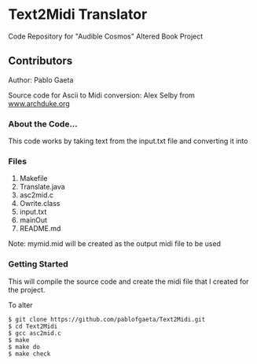 # Text2Midi Translator
Code Repository for "Audible Cosmos" Altered Book Project

## Contributors
Author: Pablo Gaeta

Source code for Ascii to Midi conversion: Alex Selby from www.archduke.org

### About the Code...
This code works by taking text from the input.txt file and converting it into 


### Files
1. Makefile
2. Translate.java
2. asc2mid.c
3. Owrite.class
4. input.txt
5. mainOut
6. README.md

Note: mymid.mid will be created as the output midi file to be used

### Getting Started
This will compile the source code and create the midi file that I created for the project.

To alter

```shell
$ git clone https://github.com/pablofgaeta/Text2Midi.git
$ cd Text2Midi
$ gcc asc2mid.c
$ make
$ make do
$ make check
```
